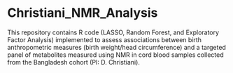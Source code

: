 # Christiani_NMR_Analysis

This repository contains R code (LASSO, Random Forest, and Exploratory Factor Analysis) implemented to assess associations between birth anthropometric measures (birth weight/head circumference) and a targeted panel of metabolites measured using NMR in cord blood samples collected from the Bangladesh cohort (PI: D. Christiani).
